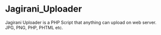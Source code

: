 # Jagirani_Uploader
Jagirani Uploader is a PHP Script that anything can upload on web server. JPG, PNG, PHP, PHTML etc.
